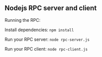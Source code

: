 ## Nodejs RPC server and client 


Running the RPC:

Install dependencies: ```npm install```

Run your RPC server: ```node rpc-server.js```

Run your RPC client: ```node rpc-client.js```

